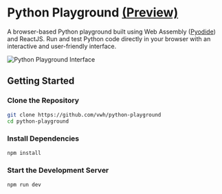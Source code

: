 # Python Playground [(Preview)](https://vwh.github.io/python-playground/)

A browser-based Python playground built using Web Assembly ([Pyodide](https://pyodide.org/en/stable/)) and ReactJS. Run and test Python code directly in your browser with an interactive and user-friendly interface.

![Python Playground Interface](https://github.com/vwh/python-playground/assets/172333718/69f6b009-2c76-457b-a786-6a1aa9666454)

## Getting Started

### Clone the Repository

```sh
git clone https://github.com/vwh/python-playground
cd python-playground
```

### Install Dependencies

```sh
npm install
```

### Start the Development Server

```sh
npm run dev
```

